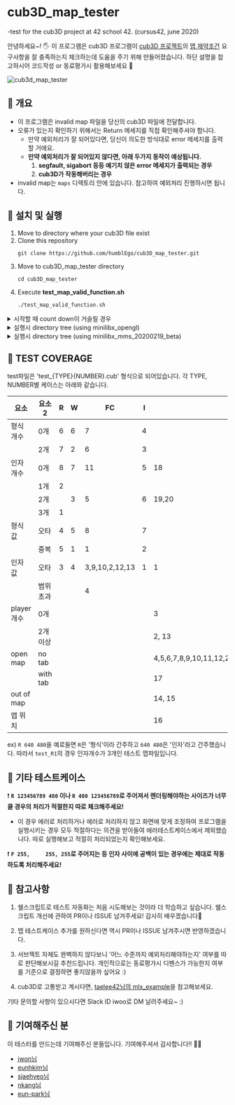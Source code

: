 # cub3D_map_tester
-test for the cub3D project at 42 school 42. (cursus42, june 2020)


안녕하세요~! 🖐 이 프로그램은 cub3D 프로그램이 [cub3D 프로젝트](https://github.com/moon9ua/42_seoul/wiki/2.-cub3D#cub3d)의 [맵 제약조건](https://github.com/moon9ua/42_seoul/wiki/2.-cub3D#chapter-4-%ED%95%84%EC%88%98-%ED%8C%8C%ED%8A%B8---cub3d) 요구사항을 잘 충족하는지 체크하는데 도움을 주기 위해 만들어졌습니다. 하단 설명을 참고하시어 코드작성 or 동료평가시 활용해보세요 🙂


![cub3d_map_tester](https://user-images.githubusercontent.com/54612343/83720405-f5973a00-a673-11ea-994a-c9cde59aa429.gif)
## 🍉 개요

- 이 프로그램은 invalid map 파일을 당신의 cub3D 파일에 전달합니다. 
- 오류가 있는지 확인하기 위해서는 Return 메세지를 직접 확인해주셔야 합니다.
  - 만약 예외처리가 잘 되어있다면, 당신이 의도한 방식대로 error 메세지를 출력할 거에요.
  - **만약 예외처리가 잘 되어있지 않다면, 아래 두가지 동작이 예상됩니다.**
      1. **segfault, sigabort 등등 예기치 않은 error 메세지가 출력되는 경우**
      2. **cub3D가 작동해버리는 경우**
- invalid map는 `maps` 디렉토리 안에 있습니다. 참고하여 예외처리 진행하시면 됩니다.




## 🍉 설치 및 실행

1. Move to directory where your cub3D file exist
2. Clone this repository
    ```console
    git clone https://github.com/humblEgo/cub3D_map_tester.git
    ```
3. Move to cub3D_map_tester directory
   ```console
   cd cub3D_map_tester
   ```
4. Execute **test_map_valid_function.sh**
    ```console
    ./test_map_valid_function.sh
    ```


<details>
    <summary>시작할 때 count down이 거슬릴 경우</summary>
    <p> <br>-f 옵션을 넣어서 count down을 생략할 수 있습니다. 
    
    ./test_map_valid_function.sh -f
    
</p>   
</details>


<details>
    <summary>실행시 directory tree (using minilibx_opengl)</summary>
    <p> <br>결과적으로 test_map_valid_function.sh 의 상위 디렉토리에 cub3D 실행파일이 있으면 됩니다.
    
    
    .
    ├── cub3D
    ├── _cub3D_map_tester
    |   ├── test_map_valid_function.sh
    |   ├── README.md
    |   ├── _images
    |   └── _maps
    |   ├── ...
    └── ...
    
    
</p>   
</details>



<details>
    <summary>실행시 directory tree (using minilibx_mms_20200219_beta)</summary>
    <p> <br> `test_map_valid_function.sh`과 `libmlx.dylib`을 같은 디렉토리에 위치시킵니다. 또한 그 디렉토리의 상위 디렉토리에 cub3D 실행파일이 위치하면 됩니다.
    
    
    .
    ├── cub3D
    ├── _cub3D_map_tester
    |   ├── test_map_valid_function.sh
    |   ├── libmlx.dylib
    |   ├── README.md
    |   ├── _images
    |   └── _maps
    |   ├── ...
    └── ...
    
    
</p>   
</details>


## 🍉 TEST COVERAGE

test파일은 'test_{TYPE}{NUMBER}.cub' 형식으로 되어있습니다. 
각 TYPE, NUMBER별 케이스는 아래와 같습니다.
   
| 요소       | 요소2    | R   | W   | FC       | I   | MAP                  |
| ---------- | -------- | --- | --- | -------- | --- | -------------------- |
| 형식 개수  | 0개      | 6   | 6   | 7        | 4   |                      |
|            | 2개      | 7   | 2   | 6        | 3   |                      |
| 인자 개수  | 0개      | 8   | 7   | 11       | 5   | 18                   |
|            | 1개      | 2   |     |          |     |                      |
|            | 2개      |     | 3   | 5        | 6   | 19,20                |
|            | 3개      | 1   |     |          |     |                      |
| 형식 값    | 오타     | 4   | 5   | 8        | 7   |                      |
|            | 중복     | 5   | 1   | 1        | 2   |                      |
| 인자 값    | 오타     | 3   | 4   | 3,9,10,2,12,13 | 1   | 1                    |
|            | 범위초과 |     |     | 4        |     |                      |
| player개수 | 0개      |     |     |          |     | 3                    |
|            | 2개 이상 |     |     |          |     | 2, 13                |
| open map   | no tab   |     |     |          |     | 4,5,6,7,8,9,10,11,12,21,22,23,24,25,26,27,28,29,30,31,32,33 |
|            | with tab |     |     |          |     | 17                   |
| out of map |          |     |     |          |     | 14, 15               |
| 맵 위치    |          |     |     |          |     | 16                   |

ex)
`R 640 480`을 예로들면 `R`은 '형식'이라 간주하고 `640 480`은 '인자'라고 간주했습니다.
따라서 `test_R1`의 경우 인자개수가 3개인 테스트 맵파일입니다.


## 🍉 기타 테스트케이스
❗ **`R 123456789 480` 이나 `R 480 123456789`로 주어져서 렌더링해야하는 사이즈가 너무 클 경우의 처리가 적절한지 따로 체크해주세요!** 
- 이 경우 에러로 처리하거나 에러로 처리하지 않고 화면에 맞게 조정하여 프로그램을 실행시키는 경우 모두 적절하다는 의견을 받아들여 에러테스트케이스에서 제외했습니다. 따로 실행해보고 적절히 처리되었는지 확인해보세요.

❗ **`F 255,     255, 255`로 주어지는 등 인자 사이에 공백이 있는 경우에는 제대로 작동하도록 처리해주세요!**


## 🍉 참고사항

1. 쉘스크립트로 테스트 자동화는 처음 시도해보는 것이라 더 학습하고 싶습니다.
쉘스크립트 개선에 관하여 PR이나 ISSUE 남겨주세요! 감사히 배우겠습니다🙏

2. 맵 테스트케이스 추가를 원하신다면 역시 PR이나 ISSUE 남겨주시면 반영하겠습니다.

3. 서브젝트 자체도 완벽하지 않다보니 '어느 수준까지 예외처리해야하는지' 여부를 따로 판단해보시길 추천드립니다. 개인적으로는 동료평가시 디펜스가 가능한지 여부를 기준으로 결정하면 좋지않을까 싶어요 :)

4. cub3D로 고통받고 계시다면, [taelee42님의 mlx_example](https://github.com/taelee42/mlx_example)을 참고해보세요.

기타 문의할 사항이 있으시다면 Slack ID iwoo로 DM 날려주세요~ :)

## 🍉 기여해주신 분

이 테스터를 만드는데 기여해주신 분들입니다. 기여해주셔서 감사합니다!! 👏👏 
- [jwon님](https://github.com/jwon42)
- [eunhkim님](https://github.com/eunhyulkim)
- [sjaehyeo님](https://github.com/QKRM)
- [nkang님](https://github.com/nKiNk)
- [eun-park님](https://github.com/p-eye)
